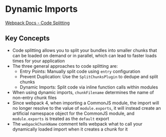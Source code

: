 # Dynamic Imports

[Webpack Docs - Code Splitting](https://webpack.js.org/guides/code-splitting/)

## Key Concepts

- Code splitting allows you to split your bundles into smaller chunks that can be loaded on demand or in parallel, which can lead to faster loads times for your application
- The three general approaches to code splitting are:
    - Entry Points: Manually split code using `entry` configuration
    - Prevent Duplication: Use the `SplitChunksPlugin` to dedupe and split chunks
    - Dynamic Imports: Split code via inline function calls within modules
- When using dynamic imports, `chunkFilename` determines the name of non-entry chunk files
- Since webpack 4, when importing a CommonJS module, the import will no longer resolve to the value of `module.exports`, it will instead create an artificial namespace object for the CommonJS module, and `module.exports` is treated as the `default` export
- The `webpackChunkName` comment tells webpack what to call your dynamically loaded import when it creates a chunk for it
 